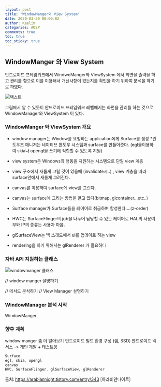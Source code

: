 ```yaml
---
layout: post
title: "WindowManger와 View System"
date: 2020-03-30 00:00:02
author: Keelim
categories: AOSP
comments: true
toc: true
toc_sticky: true
---
```


## WindowManger 와 View System

안드로이드 프레임워크에서 WindwoManger와 ViewSystem 에서 화면을 출력을 하고 관리를 함으로 이를 이용해서 개선사항이 있는지를 확인을 하기 위하여 분석을 하기로 하였다.

![텍스트](https://source.android.com/images/android_framework_details.png)

그림에서 알 수 있듯이 안드로이드 프레임워크 레벨에서는 화면을 관리를 하는 것으로 WindowManager와 ViewSystem 이 있다.

### WindowManger 와 ViewSystem 개요

- window manager는 Window를 요청하는 application에게 Surface를 생성
*윈도우즈 매니져는 네이티브 윈도우 시스템과 surface를 만들어준다. (egl을이용하여 skia나 opengl을 쓰기에 적합할 수 있도록 지원)

- view system은 Windows의 행동을 지원하는 시스템으로 단일 view 계층

- view 구조에서 새롭게 그릴 것이 있을때 (invalidate시..) , view 계층을 따라 surface안에서 새롭게 그려진다.

- canvas를 이용하여 surface에 view를 그린다.

- canvas는 surface에 그리는 방법을 알고 있다(bitmap, glcontainer...etc..)

- Surface manager가 Surface들을 레이어로 취급하며 합성한다....(z-order)

- HWC는 SurfaceFlinger의 job을 나누어 담당할 수 있는 레이어로 HAL의 사용여부와 IP의 종류는 사용자 마음.

- glSurfaceView는 백 스래드에서 ui를 업데이트 하는 view

- rendering을 하기 위해서는 glRenderer 가 필요하다


### 자바 API 지원하는 클래스

![windowmanger 클래스](/assets/windowmanger.png)

// window manger 설명하기

// 메서드 분석하기 
// View Manager 설명하기

### WindowManager 분석 시작
WindowManger 


### 향후 계획

window manger 좀 더 알아보기
안드로이드 빌드 환경 구성 (램, SSD)
안드로이드 넥서스 -> 개인 개발 + 테스트용

```java
Surface
egl, skia, opengl
canvas
HWC, SurfaceFlinger, glSurfaceView, glRenderer
```

출처: https://arabiannight.tistory.com/entry/343 [아라비안나이트]

